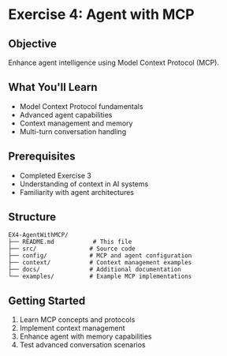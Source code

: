 # Exercise 4: Agent with MCP

## Objective
Enhance agent intelligence using Model Context Protocol (MCP).

## What You'll Learn
- Model Context Protocol fundamentals
- Advanced agent capabilities
- Context management and memory
- Multi-turn conversation handling

## Prerequisites
- Completed Exercise 3
- Understanding of context in AI systems
- Familiarity with agent architectures

## Structure
```
EX4-AgentWithMCP/
├── README.md           # This file
├── src/               # Source code
├── config/            # MCP and agent configuration
├── context/           # Context management examples
├── docs/              # Additional documentation
└── examples/          # Example MCP implementations
```

## Getting Started
1. Learn MCP concepts and protocols
2. Implement context management
3. Enhance agent with memory capabilities
4. Test advanced conversation scenarios
